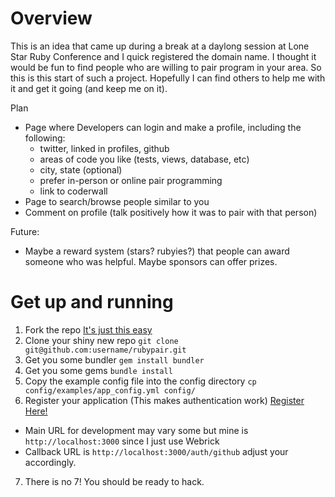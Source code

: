 # Overview
This is an idea that came up during a break at a daylong session at Lone Star Ruby Conference and I quick registered the domain name. I thought it would be fun to find people who are willing to pair program in your area. So this is this start of such a project. Hopefully I can find others to help me with it and get it going (and keep me on it). 

Plan
* Page where Developers can login and make a profile, including the following:
  - twitter, linked in profiles, github
  - areas of code you like (tests, views, database, etc)
  - city, state (optional)
  - prefer in-person or online pair programming
  - link to coderwall
* Page to search/browse people similar to you
* Comment on profile (talk positively how it was to pair with that person)

Future:
* Maybe a reward system (stars? rubyies?) that people can award someone who was helpful. Maybe sponsors can offer prizes.

# Get up and running

1.  Fork the repo [It's just this easy](http://help.github.com/fork-a-repo/)
2.  Clone your shiny new repo ```git clone git@github.com:username/rubypair.git```
3.  Get you some bundler ```gem install bundler```
4.  Get you some gems ```bundle install```
5.  Copy the example config file into the config directory ```cp config/examples/app_config.yml config/```
6.  Register your application (This makes authentication work) [Register Here!](http://github.com/account/applications/new)
  - Main URL for development may vary some but mine is ```http://localhost:3000``` since I just use Webrick
  - Callback URL is ```http://localhost:3000/auth/github``` adjust your accordingly.
7.  There is no 7!  You should be ready to hack.  
